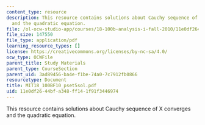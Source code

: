 ```yaml
---
content_type: resource
description: This resource contains solutions about Cauchy sequence of X converges
  and the quadratic equation.
file: /ol-ocw-studio-app/courses/18-100b-analysis-i-fall-2010/11e0df2644bfa348ff141f91f3446974_MIT18_100BF10_pset5sol.pdf
file_size: 147550
file_type: application/pdf
learning_resource_types: []
license: https://creativecommons.org/licenses/by-nc-sa/4.0/
ocw_type: OCWFile
parent_title: Study Materials
parent_type: CourseSection
parent_uid: 3ad89456-ba4e-f1be-74a0-7c7912fb0866
resourcetype: Document
title: MIT18_100BF10_pset5sol.pdf
uid: 11e0df26-44bf-a348-ff14-1f91f3446974
---
```

This resource contains solutions about Cauchy sequence of X converges and the quadratic equation.